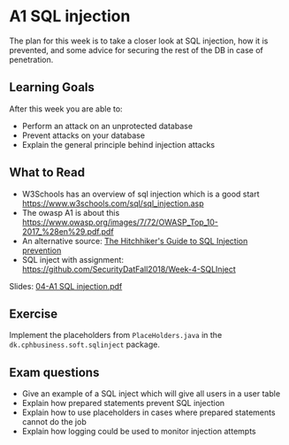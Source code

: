 # A1 SQL injection

The plan for this week is to take a closer look at SQL injection,
how it is prevented,
and some advice for securing the rest of the DB in case of penetration.

## Learning Goals

After this week you are able to:

* Perform an attack on an unprotected database
* Prevent attacks on your database
* Explain the general principle behind injection attacks

## What to Read

* W3Schools has an overview of sql injection which is a good start
  https://www.w3schools.com/sql/sql_injection.asp
* The owasp A1 is about this
  https://www.owasp.org/images/7/72/OWASP_Top_10-2017_%28en%29.pdf.pdf
* An alternative source:
  [The Hitchhiker's Guide to SQL Injection   prevention](https://phpdelusions.net/sql_injection)
* SQL inject with assignment: https://github.com/SecurityDatFall2018/Week-4-SQLInject

Slides: [04-A1 SQL injection.pdf](https://github.com/securitydatspring2019/week-04-A1-injection/blob/master/04-A1%20SQL%20injection.pdf)

## Exercise

Implement the placeholders from `PlaceHolders.java`
in the `dk.cphbusiness.soft.sqlinject` package.


## Exam questions

* Give an example of a SQL inject which will give all users in a user table
* Explain how prepared statements prevent SQL injection
* Explain how to use placeholders in cases where prepared statements cannot do the job
* Explain how logging could be used to monitor injection attempts
